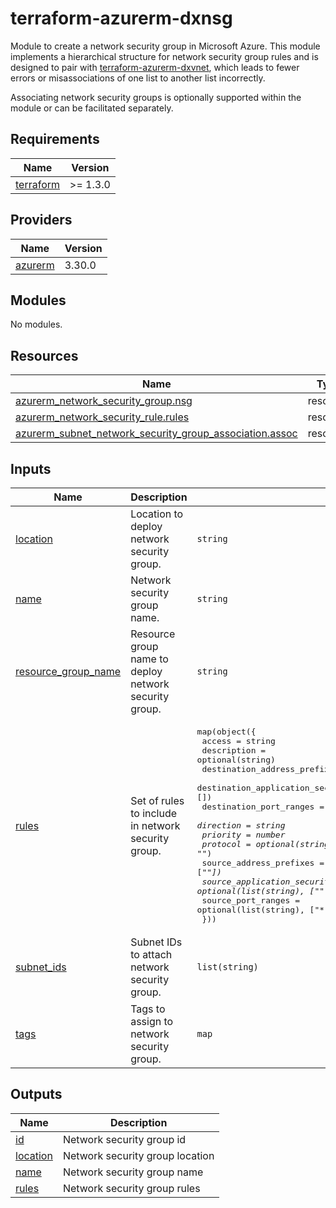 # terraform-azurerm-dxnsg

Module to create a network security group in Microsoft Azure.
This module implements a hierarchical structure for network security group rules and is designed to pair with [terraform-azurerm-dxvnet](https://github.com/dustindortch/terraform-azurerm-dxvnet), which leads to fewer errors or misassociations of one list to another list incorrectly.

Associating network security groups is optionally supported within the module or can be facilitated separately.
<!-- BEGIN_TF_DOCS -->
## Requirements

| Name | Version |
|------|---------|
| <a name="requirement_terraform"></a> [terraform](#requirement\_terraform) | >= 1.3.0 |

## Providers

| Name | Version |
|------|---------|
| <a name="provider_azurerm"></a> [azurerm](#provider\_azurerm) | 3.30.0 |

## Modules

No modules.

## Resources

| Name | Type |
|------|------|
| [azurerm_network_security_group.nsg](https://registry.terraform.io/providers/hashicorp/azurerm/latest/docs/resources/network_security_group) | resource |
| [azurerm_network_security_rule.rules](https://registry.terraform.io/providers/hashicorp/azurerm/latest/docs/resources/network_security_rule) | resource |
| [azurerm_subnet_network_security_group_association.assoc](https://registry.terraform.io/providers/hashicorp/azurerm/latest/docs/resources/subnet_network_security_group_association) | resource |

## Inputs

| Name | Description | Type | Default | Required |
|------|-------------|------|---------|:--------:|
| <a name="input_location"></a> [location](#input\_location) | Location to deploy network security group. | `string` | n/a | yes |
| <a name="input_name"></a> [name](#input\_name) | Network security group name. | `string` | n/a | yes |
| <a name="input_resource_group_name"></a> [resource\_group\_name](#input\_resource\_group\_name) | Resource group name to deploy network security group. | `string` | n/a | yes |
| <a name="input_rules"></a> [rules](#input\_rules) | Set of rules to include in network security group. | <pre>map(object({<br>    access                                     = string<br>    description                                = optional(string)<br>    destination_address_prefixes               = list(string)<br>    destination_application_security_group_ids = optional(list(string), [])<br>    destination_port_ranges                    = optional(list(string), ["*"])<br>    direction                                  = string<br>    priority                                   = number<br>    protocol                                   = optional(string, "*")<br>    source_address_prefixes                    = optional(list(string), ["*"])<br>    source_application_security_group_ids      = optional(list(string), ["*"])<br>    source_port_ranges                         = optional(list(string), ["*"])<br>  }))</pre> | n/a | yes |
| <a name="input_subnet_ids"></a> [subnet\_ids](#input\_subnet\_ids) | Subnet IDs to attach network security group. | `list(string)` | `[]` | no |
| <a name="input_tags"></a> [tags](#input\_tags) | Tags to assign to network security group. | `map` | <pre>{<br>  "CreatedBy": "Terraform",<br>  "Module": "terraform-azurerm-dxnsg"<br>}</pre> | no |

## Outputs

| Name | Description |
|------|-------------|
| <a name="output_id"></a> [id](#output\_id) | Network security group id |
| <a name="output_location"></a> [location](#output\_location) | Network security group location |
| <a name="output_name"></a> [name](#output\_name) | Network security group name |
| <a name="output_rules"></a> [rules](#output\_rules) | Network security group rules |
<!-- END_TF_DOCS -->